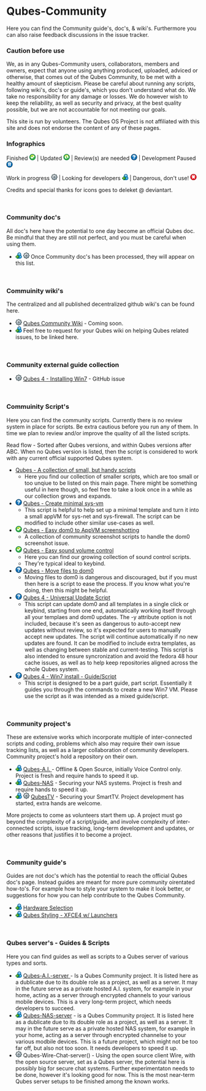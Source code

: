 # Qubes-Community #
Here you can find the Community guide's, doc's, & wiki's. Furthermore you can also raise feedback discussions in the issue tracker.


### Caution before use ###
We, as in any Qubes-Community users, collaborators, members and owners, expect that anyone using anything produced, uploaded, adviced or otherwise, that comes out of the Qubes Community, to be met with a healthy amount of skepticism. Please be careful about running any scripts, following wiki's, doc's or guide's, which you don't understand what do. We take no responsibility for any damage or losses. We do however wish to keep the reliability, as well as security and privacy, at the best quality possible, but we are not accountable for not meeting our goals.

This site is run by volunteers. The Qubes OS Project is not affiliated with this site and does not endorse the content of any of these pages.

### Infographics ###
Finished <img src="/github-resources/review-icons/Button Check-01.png" width="16"> | Updated <img src="/github-resources/review-icons/Button Refresh-01.png" width="16"> | Review(s) are needed <img src="/github-resources/review-icons/Button Help-01.png" width="16"> | Development Paused <img src="/github-resources/review-icons/Button Pause-01.png" width="16">

Work in progress <img src="/github-resources/review-icons/Gear-01.png" width="16"> | Looking for developers <img src="/github-resources/review-icons/User New-01.png" width="16"> | Dangerous, don't use! <img src="/github-resources/review-icons/Button Close-01.png" width="16">

Credits and special thanks for icons goes to deleket @ deviantart.

<br />

### Community doc's ###
All doc's here have the potential to one day become an official Qubes doc. Be mindful that they are still not perfect, and you must be careful when using them.
- <img src="/github-resources/review-icons/User New-01.png" width="16"> <img src="/github-resources/review-icons/Gear-01.png" width="16"> Once Community doc's has been processed, they will appear on this list.

<br />


### Commuinity wiki's ###
The centralized and all published decentralized github wiki's can be found here. 
- <img src="/github-resources/review-icons/Gear-01.png" width="16"> [Qubes Community Wiki]() - Coming soon.
- <img src="/github-resources/review-icons/User New-01.png" width="16"> Feel free to request for your Qubes wiki on helping Qubes related issues, to be linked here.

<br />

### Community external guide collection ###
- <img src="/github-resources/review-icons/Gear-01.png" width="16"> [Qubes 4 - Installing Win7](https://github.com/QubesOS/qubes-issues/issues/3585) - GitHub issue

<br />




### Commuinity Script's ###
Here you can find the community scripts. Currently there is no review system in place for scripts. Be extra cautious before you run any of them. In time we plan to review and/or improve the quality of all the listed scripts.

Read flow - Sorted after Qubes versions, and within Qubes versions after ABC. When no Qubes version is listed, then the script is considered to work with any current official supported Qubes system.

- [Qubes - A collection of small, but handy scripts]() 
  - Here you find our collection of smaller scripts, which are too small or too unqiue to be listed on this main page. There might be something useful in here though, so feel free to take a look once in a while as our collection grows and expands.
- <img src="/github-resources/review-icons/Button Help-01.png" width="16"> [Qubes - Create minimal sys-vm](/scripts/qubes-create-minimal-sys-vms)
  - This script is helpful to help set up a minimal template and turn it into a small appVM for sys-net and sys-firewall. The script can be modified to include other similar use-cases as well.
- <img src="/github-resources/review-icons/Button Check-01.png" width="16"> [Qubes - Easy dom0 to AppVM screenshotting](/scripts/qubes-screenshot-scripts)
  - A collection of community screenshot scripts to handle the dom0 screenshot issue.
- <img src="/github-resources/review-icons/Button Check-01.png" width="16"> [Qubes - Easy sound volume control](/scripts/qubes-sound-control-scripts) 
  - Here you can find our growing collection of sound control scripts. 
  - They're typical ideal to keybind.
- <img src="/github-resources/review-icons/Button Help-01.png" width="16"> [Qubes - Move files to dom0](/scripts/qvm-copy-to-dom0)
  - Moving files to dom0 is dangerous and discouraged, but if you must then here is a script to ease the process. If you know what you're doing, then this might be helpful.
- <img src="/github-resources/review-icons/Button Help-01.png" width="16"> [Qubes 4 - Universal Update Script](/scripts/qubes-auto-update-script-alpha.sh)
  - This script can update dom0 and all templates in a single click or keybind, starting from one end, automatically working itself through all your templaes and dom0 updates. The -y attribute option is not included, because it's seen as dangerous to auto-accept new updates without review, so it's expected for users to manually accept new updates. The script will continue automatically if no new updates are found. It can be modified to include extra templates, as well as changing between stable and current-testing. This script is also intended to ensure syncronization and avoid the fedora 48 hour cache issues, as well as to help keep repositories aligned across the whole Qubes system.
- <img src="/github-resources/review-icons/Button Help-01.png" width="16"> [Qubes 4 - Win7 install - Guide/Script](/scripts/howto-build-win7-appvm)
  - This script is designed to be a part guide, part script. Essentially it guides you through the commands to create a new Win7 VM. Please use the script as it was intended as a mixed guide/script.



<br />

### Community project's ###
These are extensive works which incorporate multiple of inter-connected scripts and coding, problems which also may require their own issue tracking lists, as well as a larger collaboration of community developers. Community project's hold a repository on their own.
- <img src="/github-resources/review-icons/User New-01.png" width="16"> [Qubes-A.I. ](https://github.com/Qubes-Community/Qubes-A.I.) - Offline & Open Source, initially Voice Control only. Project is fresh and require hands to speed it up.
- <img src="/github-resources/review-icons/User New-01.png" width="16"> [Qubes-NAS](https://github.com/Qubes-Community/Qubes-NAS) - Securing your NAS systems. Project is fresh and require hands to speed it up.
- <img src="/github-resources/review-icons/User New-01.png" width="16"> <img src="/github-resources/review-icons/Gear-01.png" width="16"> [QubesTV](https://github.com/Qubes-Community/QubesTV) - Securing your SmartTV. Project development has started, extra hands are welcome.

More projects to come as volunteers start them up. A project must go beyond the complexity of a script/guide, and involve complexity of inter-connected scripts, issue tracking, long-term development and updates, or other reasons that justifies it to become a project.

<br />

### Community guide's ###
Guides are not doc's which has the potential to reach the official Qubes doc's page. Instead guides are meant for more pure community oirentated how-to's. For example how to style your system to make it look better, or suggestions for how you can help contribute to the Qubes Community. 

 - <img src="/github-resources/review-icons/User New-01.png" width="16"> [Hardware Selection](/guides/hardware-tree.md)
 - <img src="/github-resources/review-icons/User New-01.png" width="16"> [Qubes Styling - XFCE4 w/ Launchers]()

<br />


### Qubes server's - Guides & Scripts ###
Here you can find guides as well as scripts to a Qubes server of various types and sorts.
- <img src="/github-resources/review-icons/User New-01.png" width="16"> [Qubes-A.I.-server ](https://github.com/Qubes-Community/Qubes-A.I.) - Is a Qubes Community project. It is listed here as a dublicate due to its double role as a project, as well as a server. It may in the future serve as a private hosted A.I. system, for example in your home, acting as a server through encrypted channels to your various mobile devices. This is a very long-term project, which needs developers to succeed.
- <img src="/github-resources/review-icons/User New-01.png" width="16"> [Qubes-NAS-server](https://github.com/Qubes-Community/Qubes-NAS) - is a Qubes Community project. It is listed here as a dublicate due to its double role as a project, as well as a server. It may in the future serve as a private hosted NAS system, for example in your home, acting as a server through encrypted channelse to your various modbile devices. This is a future project, which might not be too far off, but also not too soon. It needs developers to speed it up.
- <img src="/github-resources/review-icons/Gear-01.png" width="16"> Qubes-Wire-Chat-server() - Using the open source client Wire, with the open source server, set as a Qubes server, the potential here is possibly big for secure chat systems. Further experimentaton needs to be done, however it's looking good for now. This is the most near-term Qubes server setups to be finished among the known works.



